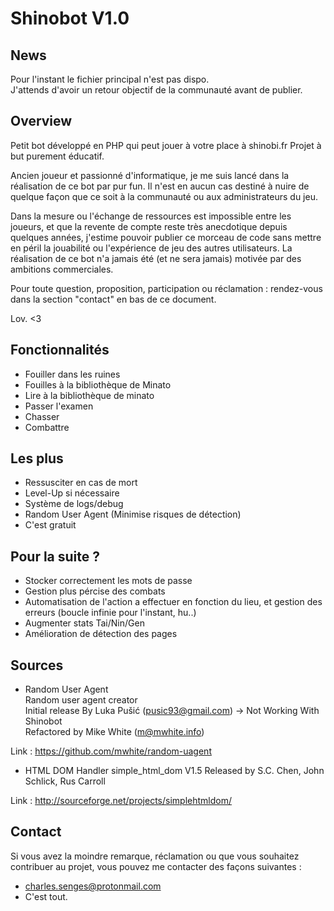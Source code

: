 # Shinobot V1.0

## News

Pour l'instant le fichier principal n'est pas dispo.  
J'attends d'avoir un retour objectif de la communauté avant de publier.  

## Overview

Petit bot développé en PHP qui peut jouer à votre place à shinobi.fr
Projet à but purement éducatif.

Ancien joueur et passionné d'informatique, je me suis lancé dans la réalisation
de ce bot par pur fun. Il n'est en aucun cas destiné à nuire de quelque façon que ce
soit à la communauté ou aux administrateurs du jeu.

Dans la mesure ou l'échange de ressources est impossible entre les joueurs, et que
la revente de compte reste très anecdotique depuis quelques années, j'estime pouvoir
publier ce morceau de code sans mettre en péril la jouabilité ou l'expérience de jeu
des autres utilisateurs. La réalisation de ce bot n'a jamais été (et ne sera jamais)
motivée par des ambitions commerciales.

Pour toute question, proposition, participation ou réclamation : rendez-vous dans la section "contact" en bas de ce document.

Lov. <3

## Fonctionnalités

* Fouiller dans les ruines
* Fouilles à la bibliothèque de Minato
* Lire à la bibliothèque de minato
* Passer l'examen
* Chasser
* Combattre

## Les plus

* Ressusciter en cas de mort
* Level-Up si nécessaire
* Système de logs/debug
* Random User Agent (Minimise risques de détection)
* C'est gratuit

## Pour la suite ?

* Stocker correctement les mots de passe
* Gestion plus pércise des combats
* Automatisation de l'action a effectuer en fonction du lieu, et gestion des erreurs (boucle infinie pour l'instant, hu..)
* Augmenter stats Tai/Nin/Gen
* Amélioration de détection des pages

## Sources

* Random User Agent  
Random user agent creator   
Initial release By Luka Pušić (pusic93@gmail.com) -> Not Working With Shinobot  
Refactored by Mike White (m@mwhite.info)  
  
Link : https://github.com/mwhite/random-uagent

* HTML DOM Handler
simple_html_dom V1.5
Released by S.C. Chen, John Schlick, Rus Carroll

Link : http://sourceforge.net/projects/simplehtmldom/

## Contact

Si vous avez la moindre remarque, réclamation ou que vous souhaitez contribuer au projet,
vous pouvez me contacter des façons suivantes :

- charles.senges@protonmail.com
- C'est tout.
